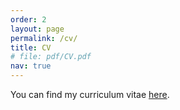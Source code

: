 ```yaml
---
order: 2
layout: page
permalink: /cv/
title: CV
# file: pdf/CV.pdf
nav: true
---
```


You can find my curriculum vitae [here](../assets/pdf/CV.pdf).
